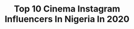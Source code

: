---
title: Top 10 Cinema Instagram Influencers In Nigeria In 2020
description: >-
  Find top cinema Instagram influencers in Nigeria in 2020. Most popular hashtags: #love #fashion #cinematography #black.
platform: Instagram
profiles:
  - username: "iam_frush"
    fullname: >-
      Victor Giwa
    location: "Nigeria"
    followers: 21520
    engagement: 756
    commentsToLikes: 0.090261
    id: ck134n413x83c0i19cglq9fjl
    verified: false
    hashtags: "#fliptheswitch, #moneyheist, #ideservemorechains, #chainschallenge"
  - username: "nayaeffectz"
    fullname: >-
      NAYA
    location: "Nigeria"
    followers: 24053
    engagement: 314
    commentsToLikes: 0.053613
    id: ck1383mwkecbf0i19ns8mzb3k
    verified: false
    hashtags: "#proudlerekid, #streetcred, #happysunday, #yougomanagementschool"
  - username: "kola_oye"
    fullname: >-
      Dir.Kola
    location: "Nigeria"
    followers: 2242
    engagement: 939
    commentsToLikes: 0.138807
    id: ck5hq711nsmad0i11p7vu90xp
    verified: false
    hashtags: "#filmmaker, #stillframes, #instavideo, #wedding"
  - username: "galleriafilms"
    fullname: >-
      Galleria Films RC: 2648026
    location: "Nigeria"
    followers: 44899
    engagement: 439
    commentsToLikes: 0.015489
    id: ck5hrd8g6uod00i11lp5mvcqj
    verified: false
    hashtags: "#valentines, #newbeginnings, #thedoctors2020, #traditions"
  - username: "ajefilmworks"
    fullname: >-
      AJEFilmworks®
    location: "Nigeria"
    followers: 46890
    engagement: 119
    commentsToLikes: 0.033722
    id: ck5hdms48oa1d0i115p4uuerb
    verified: false
    hashtags: "#ajefilmworks, #ajefilmworksvideochallange, #surprise, #jore"
  - username: "ybimultimedia"
    fullname: >-
      YBI Multimedia
    location: "Nigeria"
    followers: 6650
    engagement: 829
    commentsToLikes: 0.014025
    id: ck5hftwepzb560i11m3m8ydq4
    verified: false
    hashtags: "#bellaweddingnaija, #nollywood, #ammgospel, #pulsenigeria"
  - username: "kimilokan"
    fullname: >-
      F  B  I
    location: "Nigeria"
    followers: 42460
    engagement: 371
    commentsToLikes: 0.047050
    id: ck6trja2wzb360j7196xtkk6s
    verified: false
    hashtags: "#beauty, #orange, #blackandwhite, #lifestyle"
  - username: "swinny_vanora"
    fullname: >-
      Jennifer Livinus
    location: "Nigeria"
    followers: 7776
    engagement: 452
    commentsToLikes: 0.070976
    id: ck6tn2lf590bj0j71wboa9big
    verified: false
    hashtags: "#blackexcellence, #formation, #blackandbeautiful, #melaninpoppin"
  - username: "musatukurah"
    fullname: >-
      Musa Omar Tukurah
    location: "Nigeria"
    followers: 5744
    engagement: 587
    commentsToLikes: 0.035149
    id: ck5hmtts7mm300i11uw3k077c
    verified: false
    hashtags: "#livefree, #model, #beautifulgirl, #knowledge"
  - username: "octalayke"
    fullname: >-
      OPADISI OLALEKAN .S.
    location: "Nigeria"
    followers: 10334
    engagement: 876
    commentsToLikes: 0.152633
    id: ck5hq6zshsm7v0i11bnmljerz
    verified: false
    hashtags: "#bellanaijaweddings, #eventplanners, #weddingfilm, #lagoswedding"
---